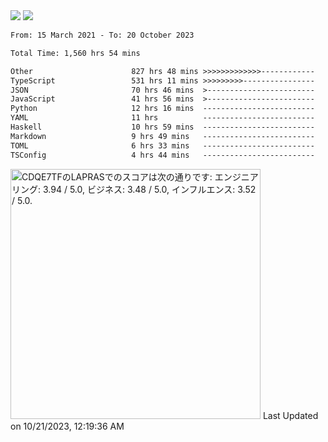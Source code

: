 <div>
  <img src="https://github-readme-stats.vercel.app/api?username=naporin0624&count_private=true&show_icons=true" />
  <img src="https://github-readme-stats.vercel.app/api/top-langs/?username=naporin0624&layout=compact&hide=css" />
  <!--START_SECTION:waka-->

```txt
From: 15 March 2021 - To: 20 October 2023

Total Time: 1,560 hrs 54 mins

Other                      827 hrs 48 mins >>>>>>>>>>>>>------------   53.03 %
TypeScript                 531 hrs 11 mins >>>>>>>>>----------------   34.03 %
JSON                       70 hrs 46 mins  >------------------------   04.53 %
JavaScript                 41 hrs 56 mins  >------------------------   02.69 %
Python                     12 hrs 16 mins  -------------------------   00.79 %
YAML                       11 hrs          -------------------------   00.71 %
Haskell                    10 hrs 59 mins  -------------------------   00.70 %
Markdown                   9 hrs 49 mins   -------------------------   00.63 %
TOML                       6 hrs 33 mins   -------------------------   00.42 %
TSConfig                   4 hrs 44 mins   -------------------------   00.30 %
```

<!--END_SECTION:waka-->
  
  <!--START_SECTION:lapras-card-->
<p ><a href="https://lapras.com/public/CDQE7TF" target="_blank" rel="noopener noreferrer"><img alt="CDQE7TFのLAPRASでのスコアは次の通りです: エンジニアリング: 3.94 / 5.0, ビジネス: 3.48 / 5.0, インフルエンス: 3.52 / 5.0." src="https://lapras-card-generator.vercel.app/api/svg?e=3.94&b=3.48&i=3.52&b1=%23232323&b2=%236d6d6d&i1=%23212121&i2=%23818181&l=ja" width="400" ></a>  
Last Updated on 10/21/2023, 12:19:36 AM</p>
<!--END_SECTION:lapras-card-->
</div>
